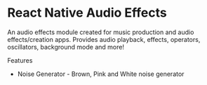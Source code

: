 # React Native Audio Effects

An audio effects module created for music production and audio effects/creation apps. Provides audio playback, effects, operators, oscillators, background mode and more!

Features
* Noise Generator - Brown, Pink and White noise generator 
